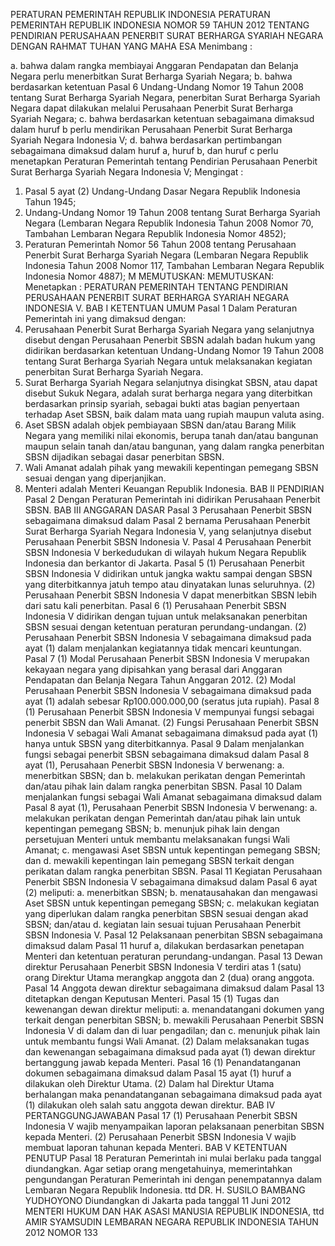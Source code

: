  PERATURAN PEMERINTAH REPUBLIK INDONESIA PERATURAN PEMERINTAH REPUBLIK INDONESIA NOMOR 59 TAHUN 2012 TENTANG PENDIRIAN PERUSAHAAN PENERBIT SURAT BERHARGA SYARIAH NEGARA
DENGAN RAHMAT TUHAN YANG MAHA ESA
Menimbang :

a. bahwa dalam rangka membiayai Anggaran Pendapatan dan Belanja Negara perlu menerbitkan Surat Berharga Syariah Negara;
b. bahwa berdasarkan ketentuan Pasal 6 Undang-Undang Nomor 19 Tahun 2008 tentang Surat Berharga Syariah Negara, penerbitan Surat Berharga Syariah Negara dapat dilakukan melalui Perusahaan Penerbit Surat Berharga Syariah Negara;
c. bahwa berdasarkan ketentuan sebagaimana dimaksud dalam huruf b perlu mendirikan Perusahaan Penerbit Surat Berharga Syariah Negara Indonesia V;
d. bahwa berdasarkan pertimbangan sebagaimana dimaksud dalam huruf a, huruf b, dan huruf c perlu menetapkan Peraturan Pemerintah tentang Pendirian Perusahaan Penerbit Surat Berharga Syariah Negara Indonesia V;
Mengingat :

1. Pasal 5 ayat (2) Undang-Undang Dasar Negara Republik Indonesia Tahun 1945;
2. Undang-Undang Nomor 19 Tahun 2008 tentang Surat Berharga Syariah Negara (Lembaran Negara Republik Indonesia Tahun 2008 Nomor 70, Tambahan Lembaran Negara Republik Indonesia Nomor 4852);
3. Peraturan Pemerintah Nomor 56 Tahun 2008 tentang Perusahaan Penerbit Surat Berharga Syariah Negara (Lembaran Negara Republik Indonesia Tahun 2008 Nomor 117, Tambahan Lembaran Negara Republik Indonesia Nomor 4887); M MEMUTUSKAN:
MEMUTUSKAN:
 Menetapkan : PERATURAN PEMERINTAH TENTANG PENDIRIAN PERUSAHAAN PENERBIT SURAT BERHARGA SYARIAH NEGARA INDONESIA V.
BAB I KETENTUAN UMUM
Pasal 1
Dalam Peraturan Pemerintah ini yang dimaksud dengan:
1. Perusahaan Penerbit Surat Berharga Syariah Negara yang selanjutnya disebut dengan Perusahaan Penerbit SBSN adalah badan hukum yang didirikan berdasarkan ketentuan Undang-Undang Nomor 19 Tahun 2008 tentang Surat Berharga Syariah Negara untuk melaksanakan kegiatan penerbitan Surat Berharga Syariah Negara.
2. Surat Berharga Syariah Negara selanjutnya disingkat SBSN, atau dapat disebut Sukuk Negara, adalah surat berharga negara yang diterbitkan berdasarkan prinsip syariah, sebagai bukti atas bagian penyertaan terhadap Aset SBSN, baik dalam mata uang rupiah maupun valuta asing.
3. Aset SBSN adalah objek pembiayaan SBSN dan/atau Barang Milik Negara yang memiliki nilai ekonomis, berupa tanah dan/atau bangunan maupun selain tanah dan/atau bangunan, yang dalam rangka penerbitan SBSN dijadikan sebagai dasar penerbitan SBSN.
4. Wali Amanat adalah pihak yang mewakili kepentingan pemegang SBSN sesuai dengan yang diperjanjikan.
5. Menteri adalah Menteri Keuangan Republik Indonesia.
BAB II PENDIRIAN
Pasal 2
Dengan Peraturan Pemerintah ini didirikan Perusahaan Penerbit SBSN.
BAB III ANGGARAN DASAR
Pasal 3
Perusahaan Penerbit SBSN sebagaimana dimaksud dalam Pasal 2 bernama Perusahaan Penerbit Surat Berharga Syariah Negara Indonesia V, yang selanjutnya disebut Perusahaan Penerbit SBSN Indonesia V.
Pasal 4
Perusahaan Penerbit SBSN Indonesia V berkedudukan di wilayah hukum Negara Republik Indonesia dan berkantor di Jakarta.
Pasal 5
(1) Perusahaan Penerbit SBSN Indonesia V didirikan untuk jangka waktu sampai dengan SBSN yang diterbitkannya jatuh tempo atau dinyatakan lunas seluruhnya.
(2) Perusahaan Penerbit SBSN Indonesia V dapat menerbitkan SBSN lebih dari satu kali penerbitan.
Pasal 6
(1) Perusahaan Penerbit SBSN Indonesia V didirikan dengan tujuan untuk melaksanakan penerbitan SBSN sesuai dengan ketentuan peraturan perundang-undangan.
(2) Perusahaan Penerbit SBSN Indonesia V sebagaimana dimaksud pada ayat (1) dalam menjalankan kegiatannya tidak mencari keuntungan.
Pasal 7
(1) Modal Perusahaan Penerbit SBSN Indonesia V merupakan kekayaan negara yang dipisahkan yang berasal dari Anggaran Pendapatan dan Belanja Negara Tahun Anggaran 2012.
(2) Modal Perusahaan Penerbit SBSN Indonesia V sebagaimana dimaksud pada ayat (1) adalah sebesar Rp100.000.000,00 (seratus juta rupiah).
Pasal 8
(1) Perusahaan Penerbit SBSN Indonesia V mempunyai fungsi sebagai penerbit SBSN dan Wali Amanat.
(2) Fungsi Perusahaan Penerbit SBSN Indonesia V sebagai Wali Amanat sebagaimana dimaksud pada ayat (1) hanya untuk SBSN yang diterbitkannya.
Pasal 9
Dalam menjalankan fungsi sebagai penerbit SBSN sebagaimana dimaksud dalam Pasal 8 ayat (1), Perusahaan Penerbit SBSN Indonesia V berwenang:
a. menerbitkan SBSN; dan
b. melakukan perikatan dengan Pemerintah dan/atau pihak lain dalam rangka penerbitan SBSN.
Pasal 10
Dalam menjalankan fungsi sebagai Wali Amanat sebagaimana dimaksud dalam Pasal 8 ayat (1), Perusahaan Penerbit SBSN Indonesia V berwenang:
a. melakukan perikatan dengan Pemerintah dan/atau pihak lain untuk kepentingan pemegang SBSN;
b. menunjuk pihak lain dengan persetujuan Menteri untuk membantu melaksanakan fungsi Wali Amanat;
c. mengawasi Aset SBSN untuk kepentingan pemegang SBSN; dan
d. mewakili kepentingan lain pemegang SBSN terkait dengan perikatan dalam rangka penerbitan SBSN.
Pasal 11
Kegiatan Perusahaan Penerbit SBSN Indonesia V sebagaimana dimaksud dalam Pasal 6 ayat (2) meliputi:
a. menerbitkan SBSN;
b. menatausahakan dan mengawasi Aset SBSN untuk kepentingan pemegang SBSN;
c. melakukan kegiatan yang diperlukan dalam rangka penerbitan SBSN sesuai dengan akad SBSN; dan/atau
d. kegiatan lain sesuai tujuan Perusahaan Penerbit SBSN Indonesia V.
Pasal 12
Pelaksanaan penerbitan SBSN sebagaimana dimaksud dalam Pasal 11 huruf a, dilakukan berdasarkan penetapan Menteri dan ketentuan peraturan perundang-undangan.
Pasal 13
Dewan direktur Perusahaan Penerbit SBSN Indonesia V terdiri atas 1 (satu) orang Direktur Utama merangkap anggota dan 2 (dua) orang anggota.
Pasal 14
Anggota dewan direktur sebagaimana dimaksud dalam Pasal 13 ditetapkan dengan Keputusan Menteri.
Pasal 15
(1) Tugas dan kewenangan dewan direktur meliputi:
a. menandatangani dokumen yang terkait dengan penerbitan SBSN;
b. mewakili Perusahaan Penerbit SBSN Indonesia V di dalam dan di luar pengadilan; dan
c. menunjuk pihak lain untuk membantu fungsi Wali Amanat.
(2) Dalam melaksanakan tugas dan kewenangan sebagaimana dimaksud pada ayat (1) dewan direktur bertanggung jawab kepada Menteri.
Pasal 16
(1) Penandatanganan dokumen sebagaimana dimaksud dalam Pasal 15 ayat (1) huruf a dilakukan oleh Direktur Utama.
(2) Dalam hal Direktur Utama berhalangan maka penandatanganan sebagaimana dimaksud pada ayat (1) dilakukan oleh salah satu anggota dewan direktur.
BAB IV PERTANGGUNGJAWABAN
Pasal 17
(1) Perusahaan Penerbit SBSN Indonesia V wajib menyampaikan laporan pelaksanaan penerbitan SBSN kepada Menteri.
(2) Perusahaan Penerbit SBSN Indonesia V wajib membuat laporan tahunan kepada Menteri.
BAB V KETENTUAN PENUTUP
Pasal 18
Peraturan Pemerintah ini mulai berlaku pada tanggal diundangkan.
Agar setiap orang mengetahuinya, memerintahkan pengundangan Peraturan Pemerintah ini dengan penempatannya dalam Lembaran Negara Republik Indonesia. ttd DR. H. SUSILO BAMBANG YUDHOYONO Diundangkan di Jakarta pada tanggal 11 Juni 2012 MENTERI HUKUM DAN HAK ASASI MANUSIA REPUBLIK INDONESIA, ttd AMIR SYAMSUDIN LEMBARAN NEGARA REPUBLIK INDONESIA TAHUN 2012 NOMOR 133